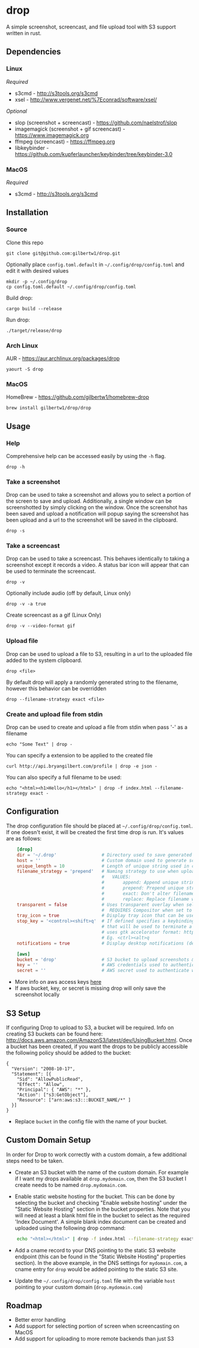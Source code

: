 drop
====

A simple screenshot, screencast, and file upload tool with S3 support written in rust.


Dependencies
------------

### Linux

*Required*

* s3cmd - http://s3tools.org/s3cmd
* xsel - http://www.vergenet.net/%7Econrad/software/xsel/

*Optional*

* slop (screenshot + screencast) - https://github.com/naelstrof/slop
* imagemagick (screenshot + gif screencast) - https://www.imagemagick.org
* ffmpeg (screencast) - https://ffmpeg.org
* libkeybinder - https://github.com/kupferlauncher/keybinder/tree/keybinder-3.0

### MacOS

*Required*

* s3cmd - http://s3tools.org/s3cmd


Installation
------------

### Source

Clone this repo

    git clone git@github.com:gilbertw1/drop.git

Optionally place ```config.toml.default``` in ```~/.config/drop/config.toml``` and edit it with
desired values

    mkdir -p ~/.config/drop
    cp config.toml.default ~/.config/drop/config.toml
    
Build drop:

    cargo build --release
  
Run drop:

    ./target/release/drop
    
    
### Arch Linux

AUR - https://aur.archlinux.org/packages/drop

    yaourt -S drop

### MacOS

HomeBrew - https://github.com/gilbertw1/homebrew-drop

    brew install gilbertw1/drop/drop

Usage
-----

### Help

Comprehensive help can be accessed easily by using the ```-h``` flag.

    drop -h
    

### Take a screenshot

Drop can be used to take a screenshot and allows you to select a portion of the screen to save and
upload. Additionally, a single window can be screenshotted by simply clicking on the window. Once
the screenshot has been saved and upload a notification will popup saying the screenshot has been
upload and a url to the screenshot will be saved in the clipboard.

    drop -s
    

### Take a screencast

Drop can be used to take a screencast. This behaves identically to taking a screenshot except it
records a video. A status bar icon will appear that can be used to terminate the screencast.

    drop -v

Optionally include audio (off by default, Linux only) 

    drop -v -a true
    
Create screencast as a gif (Linux Only)

    drop -v --video-format gif
    

### Upload file
   
Drop can be used to upload a file to S3, resulting in a url to the uploaded file added to the system
clipboard.

    drop <file>

By default drop will apply a randomly generated string to the filename, however this behavior can be
overridden

    drop --filename-strategy exact <file>


### Create and upload file from stdin

Drop can be used to create and upload a file from stdin when pass '-' as a filename

    echo "Some Text" | drop -

You can specify a extension to be applied to the created file

    curl http://api.bryangilbert.com/profile | drop -e json -

You can also specify a full filename to be used:

    echo "<html><h1>Hello</h1></html>" | drop -f index.html --filename-strategy exact -

Configuration
-------------

The drop configuration file should be placed at ```~/.config/drop/config.toml```. If one doesn't
exist, it will be created the first time drop is run. It's values are as follows:

```toml
    [drop]
    dir = '~/.drop'                 # Directory used to save generated files (DEFAULT: ~/.drop)
    host = ''                       # Custom domain used to generate screenshot links (DEFAULT: empty)
    unique_length = 10              # Length of unique string used in creating filenames (DEFAULT: 10)
    filename_strategy = 'prepend'   # Naming strategy to use when uploading file (DEFAULT: PREPEND)
                                    #   VALUES:           
                                    #       append: Append unique string to filename
                                    #       prepend: Prepend unique string to filename
                                    #       exact: Don't alter filename when uploading
                                    #       replace: Replace filename with unique string
    transparent = false             # Uses transparent overlay when selecting area of screen (default: false)
                                    #  REQUIRES Compositor when set to true [Linux Only]
    tray_icon = true                # Display tray icon that can be used to stop screencast while recording (default: true)
    stop_key = '<control><shift>q'  # If defined specifies a keybinding to listen for that
                                    # that will be used to terminate a recording. (default: empty)
                                    # uses gtk accelorator format: https://developer.gnome.org/gtk3/stable/gtk3-Keyboard-Accelerators.html#gtk-accelerator-parse
                                    # Eg. <ctrl><alt>q
    notifications = true            # Display desktop notifications (default: true)

    [aws]
    bucket = 'drop'                 # S3 bucket to upload screenshots & files to (DEFAULT: empty)
    key = ''                        # AWS credentials used to authenticate with S3 (DEFAULT: empty)
    secret = ''                     # AWS secret used to authenticate with S3 (DEFAULT: empty)
```

* More info on aws access keys [here](https://aws.amazon.com/developers/access-keys/)
* If aws bucket, key, or secret is missing drop will only save the screenshot locally

S3 Setup
--------

If configuring Drop to upload to S3, a bucket will be required. Info on creating S3 buckets can be
found here: http://docs.aws.amazon.com/AmazonS3/latest/dev/UsingBucket.html. Once a bucket has been
created, if you want the drops to be publicly accessible the following policy should be added to the
bucket:

    {
      "Version": "2008-10-17",
      "Statement": [{
        "Sid": "AllowPublicRead",
        "Effect": "Allow",
        "Principal": { "AWS": "*" },
        "Action": ["s3:GetObject"],
        "Resource": ["arn:aws:s3:::BUCKET_NAME/*" ]
      }]
    }
    
* Replace ```bucket``` in the config file with the name of your bucket.


Custom Domain Setup
-------------------

In order for Drop to work correctly with a custom domain, a few additional steps need to be taken.

* Create an S3 bucket with the name of the custom domain. For example if I want my drops available
at ```drop.mydomain.com```, then the S3 bucket I create needs to be named ```drop.mydomain.com```.

* Enable static website hosting for the bucket. This can be done by selecting the bucket and
checking "Enable website hosting" under the "Static Website Hosting" section in the bucket
properties. Note that you will need at least a blank html file in the bucket to select as the
required 'Index Document'. A simple blank index document can be created and uploaded using the
following drop command: 

```bash
    echo "<html></html>" | drop -f index.html --filename-strategy exact -
```

* Add a cname record to your DNS pointing to the static S3 website endpoint (this can be found in
the "Static Website Hosting" properties section). In the above example, in the DNS settings for
```mydomain.com```, a cname entry for ```drop``` would be added pointing to the static S3 site.

* Update the ```~/.config/drop/config.toml``` file with the variable ```host``` pointing to your
custom domain (```drop.mydomain.com```)


Roadmap
-------
* Better error handling
* Add support for selecting portion of screen when screencasting on MacOS
* Add support for uploading to more remote backends than just S3

